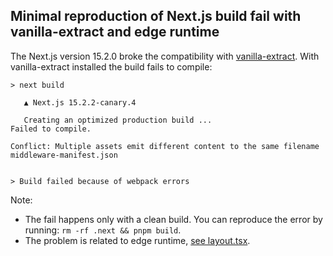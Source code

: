 ## Minimal reproduction of Next.js build fail with vanilla-extract and edge runtime

The Next.js version 15.2.0 broke the compatibility with [vanilla-extract](https://vanilla-extract.style). With vanilla-extract installed the build fails to compile:

```
> next build

   ▲ Next.js 15.2.2-canary.4

   Creating an optimized production build ...
Failed to compile.

Conflict: Multiple assets emit different content to the same filename middleware-manifest.json


> Build failed because of webpack errors
```

Note:

- The fail happens only with a clean build. You can reproduce the error by running: `rm -rf .next && pnpm build`.
- The problem is related to edge runtime, [see layout.tsx](https://github.com/miktirr/nextjs-build-fail-reproduction/commit/312509ae4b958c3fa8afd21d17b20509ec468880).
